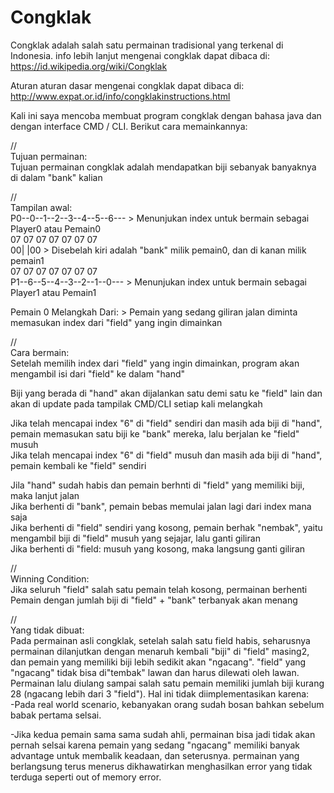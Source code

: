 # Congklak

Congklak adalah salah satu permainan tradisional yang terkenal di Indonesia. info lebih lanjut mengenai congklak dapat dibaca di:  
https://id.wikipedia.org/wiki/Congklak  
  
Aturan aturan dasar mengenai congklak dapat dibaca di:  
http://www.expat.or.id/info/congklakinstructions.html  
  
Kali ini saya mencoba membuat program congklak dengan bahasa java dan dengan interface CMD / CLI. Berikut cara memainkannya:  
  
//  
Tujuan permainan:  
Tujuan permainan congklak adalah mendapatkan biji sebanyak banyaknya di dalam "bank" kalian  
  
//  
Tampilan awal:  
P0--0--1--2--3--4--5--6---    >   Menunjukan index untuk bermain sebagai Player0 atau Pemain0  
   07 07 07 07 07 07 07  
00|                    |00    >   Disebelah kiri adalah "bank" milik pemain0, dan di kanan milik pemain1  
   07 07 07 07 07 07 07  
P1--6--5--4--3--2--1--0---    >   Menunjukan index untuk bermain sebagai Player1 atau Pemain1  
  
Pemain 0 Melangkah Dari:      >   Pemain yang sedang giliran jalan diminta memasukan index dari "field" yang ingin dimainkan  
  
//  
Cara bermain:  
Setelah memilih index dari "field" yang ingin dimainkan, program akan mengambil isi dari "field" ke dalam "hand"  
  
Biji yang berada di "hand" akan dijalankan satu demi satu ke "field" lain dan akan di update pada tampilak CMD/CLI setiap kali melangkah  
  
Jika telah mencapai index "6" di "field" sendiri dan masih ada biji di "hand", pemain memasukan satu biji ke "bank" mereka, lalu berjalan ke "field" musuh  
Jika telah mencapai index "6" di "field" musuh dan masih ada biji di "hand", pemain kembali ke "field" sendiri  
  
Jila "hand" sudah habis dan pemain berhnti di "field" yang memiliki biji, maka lanjut jalan  
Jika berhenti di "bank", pemain bebas memulai jalan lagi dari index mana saja  
Jika berhenti di "field" sendiri yang kosong, pemain berhak "nembak", yaitu mengambil biji di "field" musuh yang sejajar, lalu ganti giliran  
Jika berhenti di "field: musuh yang kosong, maka langsung ganti giliran  
  
  
//  
Winning Condition:  
Jika seluruh "field" salah satu pemain telah kosong, permainan berhenti  
Pemain dengan jumlah biji di "field" + "bank" terbanyak akan menang  
  
  
//  
Yang tidak dibuat:  
Pada permainan asli congklak, setelah salah satu field habis, seharusnya permainan dilanjutkan dengan menaruh kembali "biji" di "field" masing2, dan pemain yang memiliki biji lebih sedikit akan "ngacang". "field" yang "ngacang" tidak bisa di"tembak" lawan dan harus dilewati oleh lawan. Permainan lalu diulang sampai salah satu pemain memiliki jumlah biji kurang 28 (ngacang lebih dari 3 "field").
Hal ini tidak diimplementasikan karena:  
-Pada real world scenario, kebanyakan orang sudah bosan bahkan sebelum babak pertama selsai.  
  
-Jika kedua pemain sama sama sudah ahli, permainan bisa jadi tidak akan pernah selsai karena pemain yang sedang "ngacang" memiliki banyak advantage untuk membalik keadaan, dan seterusnya. permainan yang berlangsung terus menerus dikhawatirkan menghasilkan error yang tidak terduga seperti out of memory error.  
